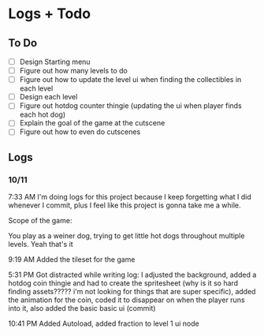 # Logs + Todo

## To Do

- [ ] Design Starting menu
- [ ] Figure out how many levels to do
- [ ] Figure out how to update the level ui when finding the collectibles in each level
- [ ] Design each level
- [ ] Figure out hotdog counter thingie (updating the ui when player finds each hot dog)
- [ ] Explain the goal of the game at the cutscene 
- [ ] Figure out how to even do cutscenes

## Logs

### 10/11

7:33 AM I'm doing logs for this project because I keep forgetting what I did whenever I commit, plus I feel like this project is gonna take me a while.

Scope of the game:

You play as a weiner dog, trying to get little hot dogs throughout multiple levels. Yeah that's it

9:19 AM Added the tileset for the game

5:31 PM Got distracted while writing log: I adjusted the background, added a hotdog coin thingie and had to create the spritesheet (why is it so hard finding assets????? i'm not looking for things that are super specific), added the animation for the coin, coded it to disappear on when the player runs into it, also added the basic basic ui (commit)


10:41 PM Added Autoload, added fraction to level 1 ui node
